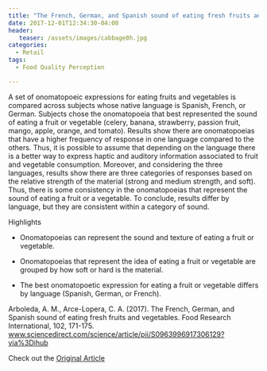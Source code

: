 ```yaml
---
title: "The French, German, and Spanish sound of eating fresh fruits and vegetables"
date: 2017-12-01T12:34:30-04:00
header:
   teaser: /assets/images/cabbage0h.jpg
categories:
  - Retail
tags:
  - Food Quality Perception

---
```



A set of onomatopoeic expressions for eating fruits and vegetables is compared across subjects whose 
native language is Spanish, French, or German. Subjects chose the onomatopoeia that best represented 
the sound of eating a fruit or vegetable (celery, banana, strawberry, passion fruit, mango, 
apple, orange, and tomato). Results show there are onomatopoeias that have a higher frequency of 
response in one language compared to the others. Thus, it is possible to assume that depending on the 
language there is a better way to express haptic and auditory information associated to fruit and vegetable 
consumption. Moreover, and considering the three languages, results show there are three categories of responses 
based on the relative strength of the material (strong and medium strength, and soft). Thus, there is some 
consistency in the onomatopoeias that represent the sound of eating a fruit or a vegetable. 
To conclude, results differ by language, but they are consistent within a category of sound.

Highlights
- Onomatopoeias can represent the sound and texture of eating a fruit or vegetable.

- Onomatopoeias that represent the idea of eating a fruit or vegetable are grouped by how soft or hard is the material.

- The best onomatopoetic expression for eating a fruit or vegetable differs by language (Spanish, German, or French).

Arboleda, A. M., Arce-Lopera, C. A. (2017). 
The French, German, and Spanish sound of eating fresh fruits and vegetables. 
Food Research International, 102, 171-175. www.sciencedirect.com/science/article/pii/S0963996917306129?via%3Dihub

Check out the [Original Article][URL] 

[URL]: https://doi.org/10.1016/j.foodres.2017.09.045